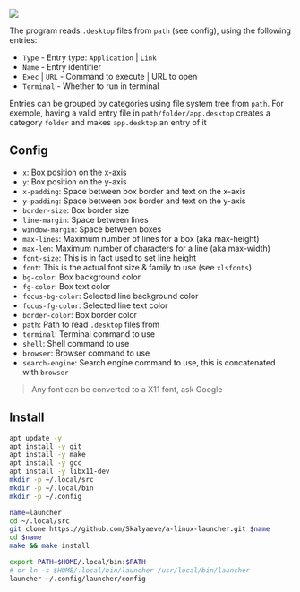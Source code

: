 <img align="center" src="https://github.com/Skalyaeve/images-2/blob/main/screenshot/launcher.gif?raw=true"></img>

The program reads `.desktop` files from `path` (see config), using the following entries:

- `Type` - Entry type: `Application` | `Link`
- `Name` - Entry identifier
- `Exec` | `URL` - Command to execute | URL to open
- `Terminal` - Whether to run in terminal

Entries can be grouped by categories using file system tree from `path`.
For exemple, having a valid entry file in `path/folder/app.desktop` creates a category `folder` and makes `app.desktop` an entry of it

## Config

- `x`: Box position on the x-axis
- `y`: Box position on the y-axis
- `x-padding`: Space between box border and text on the x-axis
- `y-padding`: Space between box border and text on the y-axis
- `border-size`: Box border size
- `line-margin`: Space between lines
- `window-margin`: Space between boxes
- `max-lines`: Maximum number of lines for a box (aka max-height)
- `max-len`: Maximum number of characters for a line (aka max-width)
- `font-size`: This is in fact used to set line height
- `font`: This is the actual font size & family to use (see `xlsfonts`)
- `bg-color`: Box background color
- `fg-color`: Box text color
- `focus-bg-color`: Selected line background color
- `focus-fg-color`: Selected line text color
- `border-color`: Box border color
- `path`: Path to read `.desktop` files from
- `terminal`: Terminal command to use
- `shell`: Shell command to use
- `browser`: Browser command to use
- `search-engine`: Search engine command to use, this is concatenated with `browser`

> Any font can be converted to a X11 font, ask Google

## Install

```bash
apt update -y
apt install -y git
apt install -y make
apt install -y gcc
apt install -y libx11-dev
mkdir -p ~/.local/src
mkdir -p ~/.local/bin
mkdir -p ~/.config
```

```bash
name=launcher
cd ~/.local/src
git clone https://github.com/Skalyaeve/a-linux-launcher.git $name
cd $name
make && make install
```

```bash
export PATH=$HOME/.local/bin:$PATH
# or ln -s $HOME/.local/bin/launcher /usr/local/bin/launcher
launcher ~/.config/launcher/config
```

